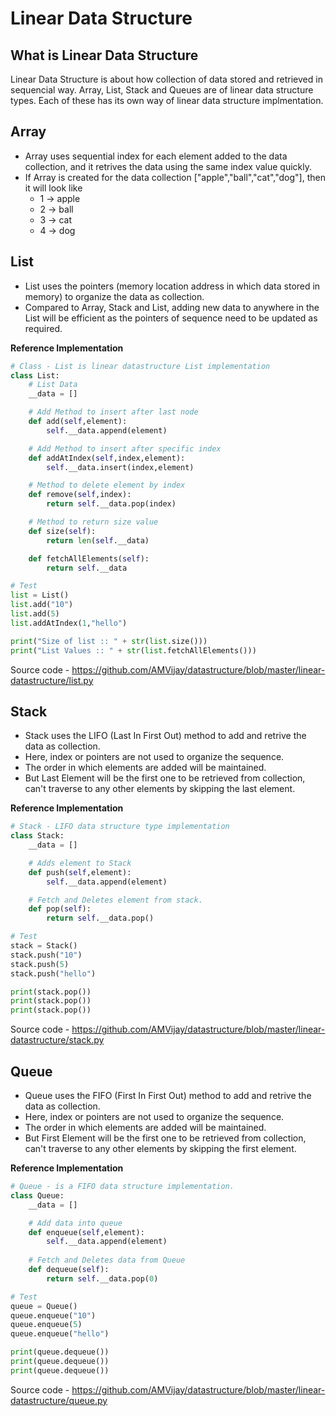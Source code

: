 # Linear Data Structure

## What is Linear Data Structure
Linear Data Structure is about how collection of data stored and retrieved in sequencial way. Array, List, Stack and Queues are of linear data structure types. Each of these has its own way of linear data structure implmentation. 

## Array
* Array uses sequential index for each element added to the data collection, and it retrives the data using the same index value quickly.
* If Array is created for the data collection ["apple","ball","cat","dog"], then it will look like 
	* 1 -> apple
	* 2 -> ball
	* 3 -> cat
	* 4 -> dog

## List
* List uses the pointers (memory location address in which data stored in memory) to organize the data as collection. 
* Compared to Array, Stack and List, adding new data to anywhere in the List will be efficient as the pointers of sequence need to be updated as required. 

**Reference Implementation**
```python
# Class - List is linear datastructure List implementation
class List:
    # List Data
    __data = []

    # Add Method to insert after last node
    def add(self,element):
        self.__data.append(element)

    # Add Method to insert after specific index
    def addAtIndex(self,index,element):
        self.__data.insert(index,element)

    # Method to delete element by index
    def remove(self,index):
        return self.__data.pop(index)

    # Method to return size value
    def size(self):
        return len(self.__data)

    def fetchAllElements(self):
        return self.__data

# Test  
list = List()
list.add("10")
list.add(5)
list.addAtIndex(1,"hello")

print("Size of list :: " + str(list.size()))
print("List Values :: " + str(list.fetchAllElements()))
```
Source code - https://github.com/AMVijay/datastructure/blob/master/linear-datastructure/list.py 

## Stack
* Stack uses the LIFO (Last In First Out) method to add and retrive the data as collection. 
* Here, index or pointers are not used to organize the sequence. 
* The order in which elements are added will be maintained. 
* But Last Element will be the first one to be retrieved from collection, can't traverse to any other elements by skipping the last element. 

**Reference Implementation**
```python
# Stack - LIFO data structure type implementation 
class Stack:
    __data = []

    # Adds element to Stack
    def push(self,element):
        self.__data.append(element)

    # Fetch and Deletes element from stack.
    def pop(self):
        return self.__data.pop()

# Test
stack = Stack()
stack.push("10")
stack.push(5)
stack.push("hello")

print(stack.pop())
print(stack.pop())
print(stack.pop())
```
Source code - https://github.com/AMVijay/datastructure/blob/master/linear-datastructure/stack.py

## Queue
* Queue uses the FIFO (First In First Out) method to add and retrive the data as collection.
* Here, index or pointers are not used to organize the sequence. 
* The order in which elements are added will be maintained. 
* But First Element will be the first one to be retrieved from collection, can't traverse to any other elements by skipping the first element. 

**Reference Implementation** 
```python
# Queue - is a FIFO data structure implementation.
class Queue:
    __data = []

    # Add data into queue
    def enqueue(self,element):
        self.__data.append(element)
    
    # Fetch and Deletes data from Queue
    def dequeue(self):
        return self.__data.pop(0)

# Test
queue = Queue()
queue.enqueue("10")
queue.enqueue(5)
queue.enqueue("hello")

print(queue.dequeue())
print(queue.dequeue())
print(queue.dequeue())
```
Source code - https://github.com/AMVijay/datastructure/blob/master/linear-datastructure/queue.py




